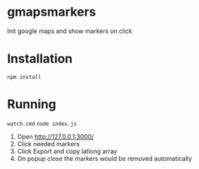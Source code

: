 # gmapsmarkers
Init google maps and show markers on click

# Installation
`npm install`

# Running
`watch.cmd`
`node index.js`
1. Open http://127.0.0.1:3000/
2. Click needed markers
3. Click Export and copy latlong array
4. On popup close the markers would be removed automatically
